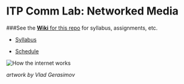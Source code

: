 ITP Comm Lab: Networked Media
==============

###See the [__Wiki__ for this repo](https://github.com/robynitp/networkedmedia/wiki) for syllabus, assignments, etc.

* [Syllabus](https://github.com/robynitp/networkedmedia/wiki)

* [Schedule](https://github.com/robynitp/networkedmedia/wiki#weekly-schedule)

![How the internet works](http://itp.robynoverstreet.com/wp-content/uploads/2013/10/comic-vlad-how-the-internet-works.png)

*artwork by Vlad Gerasimov*
